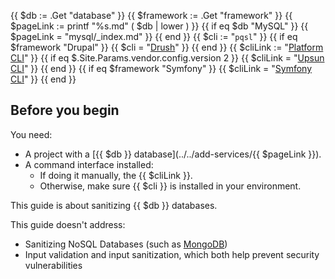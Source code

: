 {{ $db := .Get "database" }}
{{ $framework := .Get "framework" }}
{{ $pageLink := printf "%s.md" ( $db | lower ) }}
{{ if eq $db "MySQL" }}
  {{ $pageLink = "mysql/_index.md" }}
{{ end }}
{{ $cli := "<code>pqsl</code>" }}
{{ if eq $framework "Drupal" }}
  {{ $cli = "[Drush](https://www.drush.org/latest/install/)" }}
{{ end }}
{{ $cliLink := "[Platform CLI](../../administration/cli/_index.md)" }}
{{ if eq $.Site.Params.vendor.config.version 2 }}
  {{ $cliLink = "[Upsun CLI](../../administration/cli/_index.md)" }}
{{ end }}
{{ if eq $framework "Symfony" }}
  {{ $cliLink = "[Symfony CLI](https://symfony.com/download)" }}
{{ end }}
## Before you begin

You need:

- A project with a [{{ $db }} database](../../add-services/{{ $pageLink }}).
- A command interface installed:
  - If doing it manually, the {{ $cliLink }}.
  - Otherwise, make sure {{ $cli }} is installed in your environment.

This guide is about sanitizing {{ $db }} databases.

This guide doesn't address:

- Sanitizing NoSQL Databases (such as [MongoDB](../../add-services/mongodb.md))
- Input validation and input sanitization, which both help prevent security vulnerabilities
